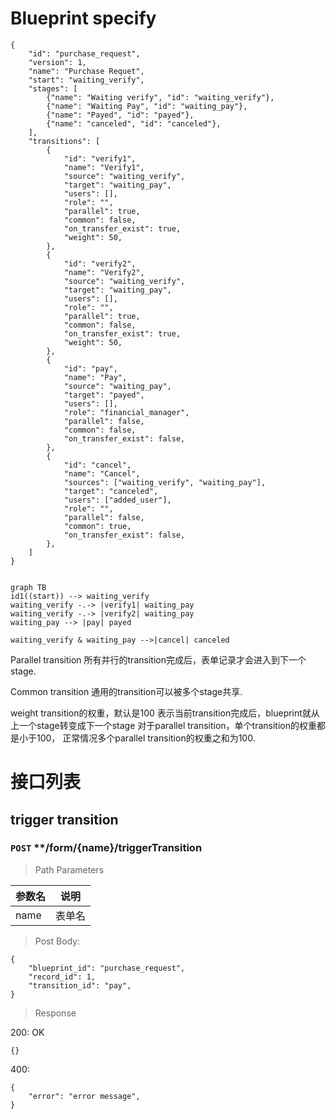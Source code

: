 # Blueprint specify

    {
        "id": "purchase_request",
        "version": 1,
        "name": "Purchase Requet",
        "start": "waiting_verify",
        "stages": [
            {"name": "Waiting verify", "id": "waiting_verify"},
            {"name": "Waiting Pay", "id": "waiting_pay"},
            {"name": "Payed", "id": "payed"},
            {"name": "canceled", "id": "canceled"},
        ],
        "transitions": [
            {
                "id": "verify1",
                "name": "Verify1",
                "source": "waiting_verify",
                "target": "waiting_pay",
                "users": [],
                "role": "",
                "parallel": true,
                "common": false,
                "on_transfer_exist": true,
                "weight": 50,
            },
            {
                "id": "verify2",
                "name": "Verify2",
                "source": "waiting_verify",
                "target": "waiting_pay",
                "users": [],
                "role": "",                
                "parallel": true,
                "common": false,
                "on_transfer_exist": true,
                "weight": 50,
            },
            {
                "id": "pay",
                "name": "Pay",
                "source": "waiting_pay",
                "target": "payed",
                "users": [],
                "role": "financial_manager",                    
                "parallel": false,
                "common": false,
                "on_transfer_exist": false,
            },
            {
                "id": "cancel",
                "name": "Cancel",
                "sources": ["waiting_verify", "waiting_pay"],
                "target": "canceled",
                "users": ["added_user"],
                "role": "",                    
                "parallel": false,
                "common": true,
                "on_transfer_exist": false,
            },
        ]
    }


```mermaid

graph TB
id1((start)) --> waiting_verify
waiting_verify -.-> |verify1| waiting_pay
waiting_verify -.-> |verify2| waiting_pay
waiting_pay --> |pay| payed

waiting_verify & waiting_pay -->|cancel| canceled

```

Parallel transition
所有并行的transition完成后，表单记录才会进入到下一个stage.

Common transition
通用的transition可以被多个stage共享.

weight 
transition的权重，默认是100 表示当前transition完成后，blueprint就从上一个stage转变成下一个stage
对于parallel transition，单个transition的权重都是小于100， 正常情况多个parallel transition的权重之和为100.

# 接口列表
## trigger transition
### `POST` **/form/{name}/triggerTransition
> Path Parameters

参数名 | 说明
--    | --
name  | 表单名

> Post Body:

    {
        "blueprint_id": "purchase_request",
        "record_id": 1,
        "transition_id": "pay",
    }

> Response

200: OK

    {}

400: 

    {
        "error": "error message",
    }